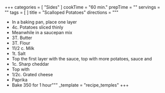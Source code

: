+++
categories = [ "Sides" ]
cookTime = "60 min."
prepTime = ""
servings = ""
tags = [ ]
title = "Scalloped Potatoes"
directions = """
* In a baking pan, place one layer
* 4c. Potatoes sliced thinly
* Meanwhile in a saucepan mix
* 3T. Butter
* 3T. Flour
* 11/2 c. Milk
* 1t. Salt
* Top the first layer with the sauce, top with more potatoes, sauce and
* 1c. Sharp cheddar
* Top with
* 1/2c. Grated cheese
* Paprika
* Bake 350 for 1 hour"""
_template = "recipe_temples"
+++


